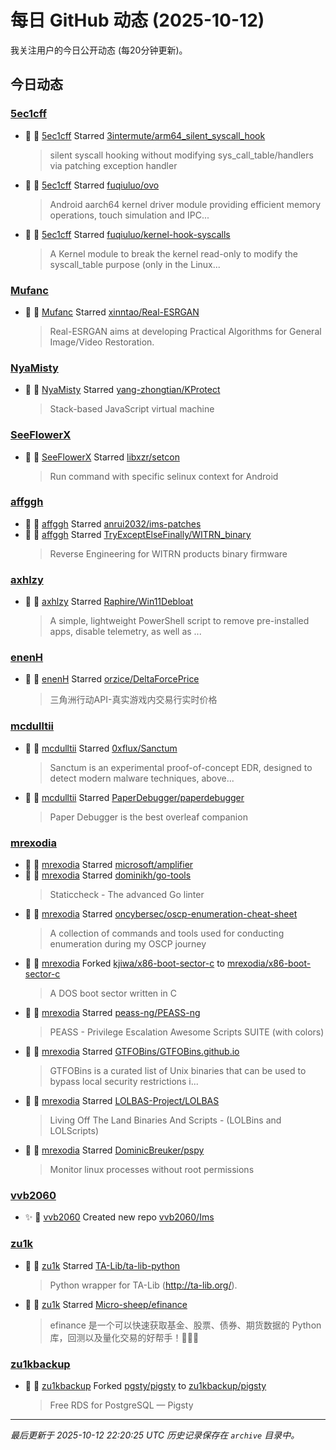 # 每日 GitHub 动态 (2025-10-12)

我关注用户的今日公开动态 (每20分钟更新)。

## 今日动态

### [5ec1cff](https://github.com/5ec1cff)
- 🌟 👤 [5ec1cff](https://github.com/5ec1cff) Starred [3intermute/arm64_silent_syscall_hook](https://github.com/3intermute/arm64_silent_syscall_hook)
  > silent syscall hooking without modifying sys_call_table/handlers via patching exception handler
- 🌟 👤 [5ec1cff](https://github.com/5ec1cff) Starred [fuqiuluo/ovo](https://github.com/fuqiuluo/ovo)
  > Android aarch64 kernel driver module providing efficient memory operations, touch simulation and IPC...
- 🌟 👤 [5ec1cff](https://github.com/5ec1cff) Starred [fuqiuluo/kernel-hook-syscalls](https://github.com/fuqiuluo/kernel-hook-syscalls)
  > A Kernel module to break the kernel read-only to modify the syscall_table purpose (only in the Linux...

### [Mufanc](https://github.com/Mufanc)
- 🌟 👤 [Mufanc](https://github.com/Mufanc) Starred [xinntao/Real-ESRGAN](https://github.com/xinntao/Real-ESRGAN)
  > Real-ESRGAN aims at developing Practical Algorithms for General Image/Video Restoration.

### [NyaMisty](https://github.com/NyaMisty)
- 🌟 👤 [NyaMisty](https://github.com/NyaMisty) Starred [yang-zhongtian/KProtect](https://github.com/yang-zhongtian/KProtect)
  > Stack-based JavaScript virtual machine

### [SeeFlowerX](https://github.com/SeeFlowerX)
- 🌟 👤 [SeeFlowerX](https://github.com/SeeFlowerX) Starred [libxzr/setcon](https://github.com/libxzr/setcon)
  > Run command with specific selinux context for Android

### [affggh](https://github.com/affggh)
- 🌟 👤 [affggh](https://github.com/affggh) Starred [anrui2032/ims-patches](https://github.com/anrui2032/ims-patches)
- 🌟 👤 [affggh](https://github.com/affggh) Starred [TryExceptElseFinally/WITRN_binary](https://github.com/TryExceptElseFinally/WITRN_binary)
  > Reverse Engineering for WITRN products binary firmware

### [axhlzy](https://github.com/axhlzy)
- 🌟 👤 [axhlzy](https://github.com/axhlzy) Starred [Raphire/Win11Debloat](https://github.com/Raphire/Win11Debloat)
  > A simple, lightweight PowerShell script to remove pre-installed apps, disable telemetry, as well as ...

### [enenH](https://github.com/enenH)
- 🌟 👤 [enenH](https://github.com/enenH) Starred [orzice/DeltaForcePrice](https://github.com/orzice/DeltaForcePrice)
  > 三角洲行动API-真实游戏内交易行实时价格

### [mcdulltii](https://github.com/mcdulltii)
- 🌟 👤 [mcdulltii](https://github.com/mcdulltii) Starred [0xflux/Sanctum](https://github.com/0xflux/Sanctum)
  > Sanctum is an experimental proof-of-concept EDR, designed to detect modern malware techniques, above...
- 🌟 👤 [mcdulltii](https://github.com/mcdulltii) Starred [PaperDebugger/paperdebugger](https://github.com/PaperDebugger/paperdebugger)
  > Paper Debugger is the best overleaf companion

### [mrexodia](https://github.com/mrexodia)
- 🌟 👤 [mrexodia](https://github.com/mrexodia) Starred [microsoft/amplifier](https://github.com/microsoft/amplifier)
- 🌟 👤 [mrexodia](https://github.com/mrexodia) Starred [dominikh/go-tools](https://github.com/dominikh/go-tools)
  > Staticcheck - The advanced Go linter
- 🌟 👤 [mrexodia](https://github.com/mrexodia) Starred [oncybersec/oscp-enumeration-cheat-sheet](https://github.com/oncybersec/oscp-enumeration-cheat-sheet)
  > A collection of commands and tools used for conducting enumeration during my OSCP journey
- 🍴 👤 [mrexodia](https://github.com/mrexodia) Forked [kjiwa/x86-boot-sector-c](https://github.com/kjiwa/x86-boot-sector-c) to [mrexodia/x86-boot-sector-c](https://github.com/mrexodia/x86-boot-sector-c)
  > A DOS boot sector written in C
- 🌟 👤 [mrexodia](https://github.com/mrexodia) Starred [peass-ng/PEASS-ng](https://github.com/peass-ng/PEASS-ng)
  > PEASS - Privilege Escalation Awesome Scripts SUITE (with colors)
- 🌟 👤 [mrexodia](https://github.com/mrexodia) Starred [GTFOBins/GTFOBins.github.io](https://github.com/GTFOBins/GTFOBins.github.io)
  > GTFOBins is a curated list of Unix binaries that can be used to bypass local security restrictions i...
- 🌟 👤 [mrexodia](https://github.com/mrexodia) Starred [LOLBAS-Project/LOLBAS](https://github.com/LOLBAS-Project/LOLBAS)
  > Living Off The Land Binaries And Scripts - (LOLBins and LOLScripts)
- 🌟 👤 [mrexodia](https://github.com/mrexodia) Starred [DominicBreuker/pspy](https://github.com/DominicBreuker/pspy)
  > Monitor linux processes without root permissions

### [vvb2060](https://github.com/vvb2060)
- ✨ 👤 [vvb2060](https://github.com/vvb2060) Created new repo [vvb2060/Ims](https://github.com/vvb2060/Ims)

### [zu1k](https://github.com/zu1k)
- 🌟 👤 [zu1k](https://github.com/zu1k) Starred [TA-Lib/ta-lib-python](https://github.com/TA-Lib/ta-lib-python)
  > Python wrapper for TA-Lib (http://ta-lib.org/).
- 🌟 👤 [zu1k](https://github.com/zu1k) Starred [Micro-sheep/efinance](https://github.com/Micro-sheep/efinance)
  > efinance 是一个可以快速获取基金、股票、债券、期货数据的 Python 库，回测以及量化交易的好帮手！🚀🚀🚀

### [zu1kbackup](https://github.com/zu1kbackup)
- 🍴 👤 [zu1kbackup](https://github.com/zu1kbackup) Forked [pgsty/pigsty](https://github.com/pgsty/pigsty) to [zu1kbackup/pigsty](https://github.com/zu1kbackup/pigsty)
  > Free RDS for PostgreSQL — Pigsty


---
*最后更新于 2025-10-12 22:20:25 UTC*
*历史记录保存在 `archive` 目录中。*
